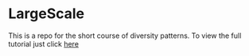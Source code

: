 # LargeScale

This is a repo for the short course of diversity patterns. To view the full tutorial just click [here](https://htmlpreview.github.io/?https://github.com/jesusNPL/LargeScale/blob/master/LargeScaleClass.html)
